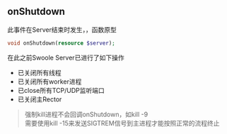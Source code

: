 onShutdown
-----
此事件在Server结束时发生，，函数原型
```php
void onShutdown(resource $server);
```
在此之前Swoole Server已进行了如下操作

* 已关闭所有线程
* 已关闭所有worker进程
* 已close所有TCP/UDP监听端口
* 已关闭主Rector

> 强制kill进程不会回调onShutdown，如kill -9  
> 需要使用kill -15来发送SIGTREM信号到主进程才能按照正常的流程终止